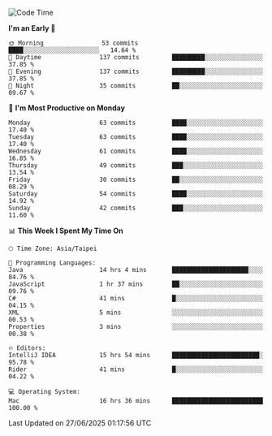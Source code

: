 <!--START_SECTION:waka-->
![Code Time](http://img.shields.io/badge/Code%20Time-2%2C186%20hrs%2025%20mins-blue)

**I'm an Early 🐤** 

```text
🌞 Morning                53 commits          ████░░░░░░░░░░░░░░░░░░░░░   14.64 % 
🌆 Daytime                137 commits         █████████░░░░░░░░░░░░░░░░   37.85 % 
🌃 Evening                137 commits         █████████░░░░░░░░░░░░░░░░   37.85 % 
🌙 Night                  35 commits          ██░░░░░░░░░░░░░░░░░░░░░░░   09.67 % 
```
📅 **I'm Most Productive on Monday** 

```text
Monday                   63 commits          ████░░░░░░░░░░░░░░░░░░░░░   17.40 % 
Tuesday                  63 commits          ████░░░░░░░░░░░░░░░░░░░░░   17.40 % 
Wednesday                61 commits          ████░░░░░░░░░░░░░░░░░░░░░   16.85 % 
Thursday                 49 commits          ███░░░░░░░░░░░░░░░░░░░░░░   13.54 % 
Friday                   30 commits          ██░░░░░░░░░░░░░░░░░░░░░░░   08.29 % 
Saturday                 54 commits          ████░░░░░░░░░░░░░░░░░░░░░   14.92 % 
Sunday                   42 commits          ███░░░░░░░░░░░░░░░░░░░░░░   11.60 % 
```


📊 **This Week I Spent My Time On** 

```text
🕑︎ Time Zone: Asia/Taipei

💬 Programming Languages: 
Java                     14 hrs 4 mins       █████████████████████░░░░   84.76 % 
JavaScript               1 hr 37 mins        ██░░░░░░░░░░░░░░░░░░░░░░░   09.76 % 
C#                       41 mins             █░░░░░░░░░░░░░░░░░░░░░░░░   04.15 % 
XML                      5 mins              ░░░░░░░░░░░░░░░░░░░░░░░░░   00.53 % 
Properties               3 mins              ░░░░░░░░░░░░░░░░░░░░░░░░░   00.38 % 

🔥 Editors: 
IntelliJ IDEA            15 hrs 54 mins      ████████████████████████░   95.78 % 
Rider                    41 mins             █░░░░░░░░░░░░░░░░░░░░░░░░   04.22 % 

💻 Operating System: 
Mac                      16 hrs 36 mins      █████████████████████████   100.00 % 
```


 Last Updated on 27/06/2025 01:17:56 UTC
<!--END_SECTION:waka-->
